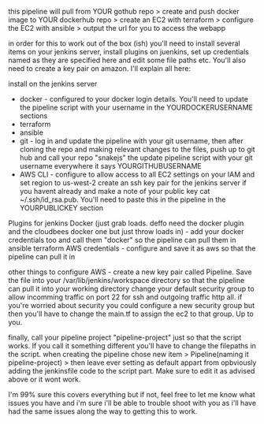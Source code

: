this pipeline will 
pull from YOUR gothub repo > create and push docker image to YOUR dockerhub repo > create an EC2 with terraform > configure the EC2 with ansible > output the url for you to access the webapp


in order for this to work out of the box (ish) you'll need to install several items on your jenkins server, install plugins on juenkins, set up credentials named as they are specified here and edit some file paths etc. You'll also need to create a key pair on amazon. I'll explain all here:

install on the jenkins server
* docker - configured to your docker login details. You'll need to update the pipeline script with your username in the YOURDOCKERUSERNAME sections
* terraform
* ansible
* git - log in and update the pipeline with your git username, then after cloning the repo and making relevant changes to the files, push up to git hub and call your repo "snakejs" the update pipeline script with your git username everywhere it says YOURGITHUBUSERNAME
* AWS CLI - configure to allow access to all EC2 settings on your IAM and set region to us-west-2
create an ssh key pair for the jenkins server if you havent already and make a note of your public key cat ~/.ssh/id_rsa.pub. You'll need to paste this in the pipeline in the YOURPUBLICKEY section

Plugins for jenkins
Docker (just grab loads. deffo need the docker plugin and the cloudbees docker one but just throw loads in) - add your docker credentials too and call them "docker" so the pipeline can pull them in
ansible
terraform
AWS credentials - configure and save it as aws so that the pipeline can pull it in

other things to configure
AWS - create a new key pair called Pipeline. Save the file into your /var/lib/jenkins/workspace directory so that the pipeline can pull it into your working directory
change your default security group to allow incomming traffic on port 22 for ssh and outgoing traffic http all. if you're worried about security you could configure a new security group but then you'll have to change the main.tf to assign the ec2 to that group. Up to you.

finally, call your pipeline project "pipeline-project" just so that the script works. If you call it something different you'll have to change the filepaths in the script. when creating the pipeline chose new item > Pipeline(naming it pipeline-project) > then leave ever setting as default appart from opbviously adding the jenkinsfile code to the script part. Make sure to edit it as advised above or it wont work. 

I'm 99% sure this covers everything but if not, feel free to let me know what issues you have and i'm sure i'll be able to trouble shoot with you as i'll have had the same issues along the way to getting this to work.
